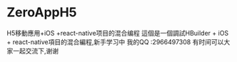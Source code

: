 # ZeroAppH5
H5移動應用+iOS +react-native项目的混合编程
這個是一個調試HBuilder + iOS + react-native項目的混合編程,新手学习中
我的QQ :2966497308 有时间可以大家一起交流下,谢谢


